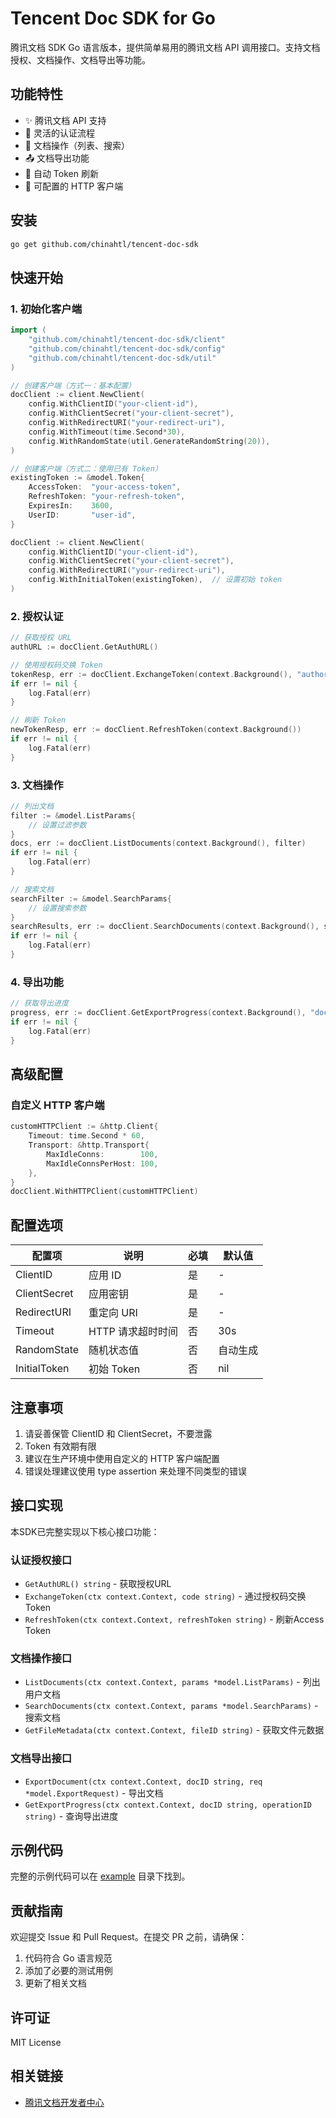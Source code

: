 # Tencent Doc SDK for Go

腾讯文档 SDK Go 语言版本，提供简单易用的腾讯文档 API 调用接口。支持文档授权、文档操作、文档导出等功能。

## 功能特性

- ✨ 腾讯文档 API 支持
- 🔐 灵活的认证流程
- 📝 文档操作（列表、搜索）
- 📤 文档导出功能
- 🔄 自动 Token 刷新
- 🔧 可配置的 HTTP 客户端

## 安装

```bash
go get github.com/chinahtl/tencent-doc-sdk
```

## 快速开始

### 1. 初始化客户端

```go
import (
    "github.com/chinahtl/tencent-doc-sdk/client"
    "github.com/chinahtl/tencent-doc-sdk/config"
    "github.com/chinahtl/tencent-doc-sdk/util"
)

// 创建客户端（方式一：基本配置）
docClient := client.NewClient(
    config.WithClientID("your-client-id"),
    config.WithClientSecret("your-client-secret"),
    config.WithRedirectURI("your-redirect-uri"),
    config.WithTimeout(time.Second*30),
    config.WithRandomState(util.GenerateRandomString(20)),
)

// 创建客户端（方式二：使用已有 Token）
existingToken := &model.Token{
    AccessToken:  "your-access-token",
    RefreshToken: "your-refresh-token",
    ExpiresIn:    3600,
    UserID:       "user-id",
}

docClient := client.NewClient(
    config.WithClientID("your-client-id"),
    config.WithClientSecret("your-client-secret"),
    config.WithRedirectURI("your-redirect-uri"),
    config.WithInitialToken(existingToken),  // 设置初始 token
)
```

### 2. 授权认证

```go
// 获取授权 URL
authURL := docClient.GetAuthURL()

// 使用授权码交换 Token
tokenResp, err := docClient.ExchangeToken(context.Background(), "authorization-code")
if err != nil {
    log.Fatal(err)
}

// 刷新 Token
newTokenResp, err := docClient.RefreshToken(context.Background())
if err != nil {
    log.Fatal(err)
}
```

### 3. 文档操作

```go
// 列出文档
filter := &model.ListParams{
    // 设置过滤参数
}
docs, err := docClient.ListDocuments(context.Background(), filter)
if err != nil {
    log.Fatal(err)
}

// 搜索文档
searchFilter := &model.SearchParams{
    // 设置搜索参数
}
searchResults, err := docClient.SearchDocuments(context.Background(), searchFilter)
if err != nil {
    log.Fatal(err)
}
```

### 4. 导出功能

```go
// 获取导出进度
progress, err := docClient.GetExportProgress(context.Background(), "doc_id", "operation_id")
if err != nil {
    log.Fatal(err)
}
```

## 高级配置

### 自定义 HTTP 客户端

```go
customHTTPClient := &http.Client{
    Timeout: time.Second * 60,
    Transport: &http.Transport{
        MaxIdleConns:        100,
        MaxIdleConnsPerHost: 100,
    },
}
docClient.WithHTTPClient(customHTTPClient)
```


## 配置选项

| 配置项 | 说明 | 必填 | 默认值 |
|--------|------|------|--------|
| ClientID | 应用 ID | 是 | - |
| ClientSecret | 应用密钥 | 是 | - |
| RedirectURI | 重定向 URI | 是 | - |
| Timeout | HTTP 请求超时时间 | 否 | 30s |
| RandomState | 随机状态值 | 否 | 自动生成 |
| InitialToken | 初始 Token | 否 | nil |

## 注意事项

1. 请妥善保管 ClientID 和 ClientSecret，不要泄露
2. Token 有效期有限
3. 建议在生产环境中使用自定义的 HTTP 客户端配置
4. 错误处理建议使用 type assertion 来处理不同类型的错误

## 接口实现

本SDK已完整实现以下核心接口功能：

### 认证授权接口
- `GetAuthURL() string` - 获取授权URL
- `ExchangeToken(ctx context.Context, code string)` - 通过授权码交换Token
- `RefreshToken(ctx context.Context, refreshToken string)` - 刷新Access Token

### 文档操作接口
- `ListDocuments(ctx context.Context, params *model.ListParams)` - 列出用户文档
- `SearchDocuments(ctx context.Context, params *model.SearchParams)` - 搜索文档
- `GetFileMetadata(ctx context.Context, fileID string)` - 获取文件元数据

### 文档导出接口
- `ExportDocument(ctx context.Context, docID string, req *model.ExportRequest)` - 导出文档
- `GetExportProgress(ctx context.Context, docID string, operationID string)` - 查询导出进度


## 示例代码

完整的示例代码可以在 [example](./example) 目录下找到。

## 贡献指南

欢迎提交 Issue 和 Pull Request。在提交 PR 之前，请确保：

1. 代码符合 Go 语言规范
2. 添加了必要的测试用例
3. 更新了相关文档

## 许可证

MIT License

## 相关链接

- [腾讯文档开发者中心](https://docs.qq.com/open/)





